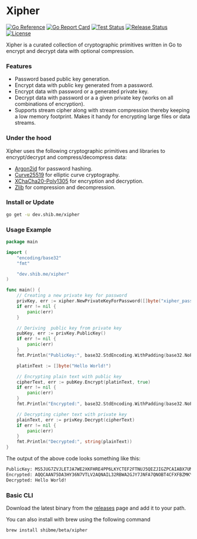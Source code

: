 # Xipher
[![Go Reference](https://pkg.go.dev/badge/dev.shib.me/xipher.svg)](https://pkg.go.dev/dev.shib.me/xipher)
[![Go Report Card](https://goreportcard.com/badge/dev.shib.me/xipher)](https://goreportcard.com/report/dev.shib.me/xipher)
[![Test Status](https://github.com/shibme/xipher/actions/workflows/test.yml/badge.svg)](https://github.com/shibme/xipher/actions/workflows/test.yml)
[![Release Status](https://github.com/shibme/xipher/actions/workflows/release.yml/badge.svg)](https://github.com/shibme/xipher/actions/workflows/release.yml)
[![License](https://img.shields.io/github/license/shibme/xipher)](https://github.com/shibme/xipher/blob/main/LICENSE)

Xipher is a curated collection of cryptographic primitives written in Go to encrypt and decrypt data with optional compression.

### Features
- Password based public key generation.
- Encrypt data with public key generated from a password.
- Encrypt data with password or a generated private key.
- Decrypt data with password or a a given private key (works on all combinations of encryption).
- Supports stream cipher along with stream compression thereby keeping a low memory footprint. Makes it handy for encrypting large files or data streams.

### Under the hood
Xipher uses the following cryptographic primitives and libraries to encrypt/decrypt and compress/decompress data:
- [Argon2id](https://en.wikipedia.org/wiki/Argon2) for password hashing.
- [Curve25519](https://en.wikipedia.org/wiki/Curve25519) for elliptic curve cryptography.
- [XChaCha20-Poly1305](https://en.wikipedia.org/wiki/ChaCha20-Poly1305) for encryption and decryption.
- [Zlib](https://en.wikipedia.org/wiki/Zlib) for compression and decompression.

### Install or Update
```bash
go get -u dev.shib.me/xipher
```

### Usage Example
```go
package main

import (
	"encoding/base32"
	"fmt"

	"dev.shib.me/xipher"
)

func main() {
	// Creating a new private key for password
	privKey, err := xipher.NewPrivateKeyForPassword([]byte("xipher_password"))
	if err != nil {
		panic(err)
	}

	// Deriving  public key from private key
	pubKey, err := privKey.PublicKey()
	if err != nil {
		panic(err)
	}
	fmt.Println("PublicKey:", base32.StdEncoding.WithPadding(base32.NoPadding).EncodeToString(pubKey.Bytes()))

	platinText := []byte("Hello World!")

	// Encrypting plain text with public key
	cipherText, err := pubKey.Encrypt(platinText, true)
	if err != nil {
		panic(err)
	}
	fmt.Println("Encrypted:", base32.StdEncoding.WithPadding(base32.NoPadding).EncodeToString(cipherText))

	// Decrypting cipher text with private key
	plainText, err := privKey.Decrypt(cipherText)
	if err != nil {
		panic(err)
	}
	fmt.Println("Decrypted:", string(plainText))
}
```
The output of the above code looks something like this:
```sh
PublicKey: MS5JUG7ZVJLETJA7WE2XKFHRE4PP6LKYCTEF2FTNUJ5QEZJIGZPCAIABX7UMDM7DPZX6WNOXICBUBBPPKE
Encrypted: AQQCAAN75DA3HY36N7VTLV2AQNAIL32RBWA2GJY7JNFA7QNOBT4CFXFBZMKY36DGE6FBKPATB7EJTD5SCNXI6URGO4WERYXYHYTL4RCXLRMYBG4K4UDZ5HGE7APXUVZ4RNESUV3EWVDJBHUAT5F7U5BFNUMTXB72Q3AZBGZDN3KXBWLUX23Q
Decrypted: Hello World!
```

### Basic CLI
Download the latest binary from the [releases](https://github.com/shibme/xipher/releases/latest) page and add it to your path.

You can also install with brew using the following command
```zsh
brew install shibme/beta/xipher
```